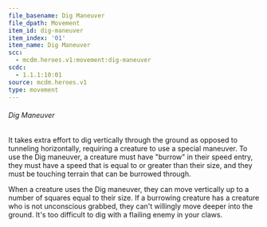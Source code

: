 ```yaml
---
file_basename: Dig Maneuver
file_dpath: Movement
item_id: dig-maneuver
item_index: '01'
item_name: Dig Maneuver
scc:
  - mcdm.heroes.v1:movement:dig-maneuver
scdc:
  - 1.1.1:10:01
source: mcdm.heroes.v1
type: movement
---
```


###### Dig Maneuver

It takes extra effort to dig vertically through the ground as opposed to tunneling horizontally, requiring a creature to use a special maneuver. To use the Dig maneuver, a creature must have "burrow" in their speed entry, they must have a speed that is equal to or greater than their size, and they must be touching terrain that can be burrowed through.

When a creature uses the Dig maneuver, they can move vertically up to a number of squares equal to their size. If a burrowing creature has a creature who is not unconscious grabbed, they can't willingly move deeper into the ground. It's too difficult to dig with a flailing enemy in your claws.
